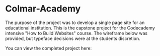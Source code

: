 # Colmar-Academy
The purpose of the project was to develop a single page site for an educational institution. This is the capstone project for the Codecademy intensive "How to Build Websites" course. The wireframe below was provided, but typeface decisions were at the students discretion.  

You can view the completed project here:
